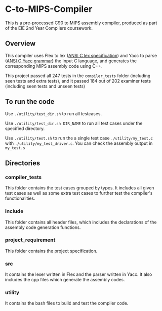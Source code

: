 # C-to-MIPS-Compiler

This is a pre-processed C90 to MIPS assembly compiler, produced as part of the EIE 2nd Year Compilers coursework.

## Overview
This compiler uses Flex to lex ([ANSI C lex specification](https://www.lysator.liu.se/c/ANSI-C-grammar-l.html)) and Yacc to parse ([ANSI C Yacc grammar](https://www.lysator.liu.se/c/ANSI-C-grammar-y.html)) the input C language, and generates the corresponding MIPS assembly code using C++.

This project passed all 247 tests in the <code>compiler_tests</code> folder (including seen tests and extra tests), and it passed 184 out of 202 examiner tests (including seen tests and unseen tests)

## To run the code
Use <code>./utility/test_dir.sh</code> to run all testcases.

Use <code>./utility/test_dir.sh DIR_NAME</code> to run all test cases under the specified directory.

Use <code>./utility/test.sh</code> to run the a single test case <code>./utility/my_test.c</code> with <code>./utility/my_test_driver.c</code>. You can check the assembly output in <code>my_test.s</code>

## Directories

### compiler_tests

This folder contains the test cases grouped by types. It includes all given test cases as well as some extra test cases to further test the compiler's functionalities. 

### include

This folder contains all header files, which includes the declarations of the assembly code generation functions.

### project_requirement

This folder contains the project specification.

### src

It contains the lexer written in Flex and the parser written in Yacc. It also includes the cpp files which generate the assembly codes.

### utility

It contains the bash files to build and test the compiler code.
